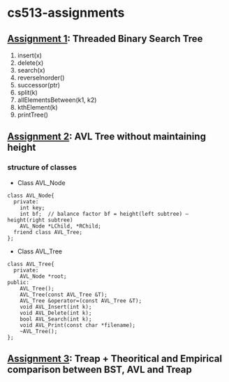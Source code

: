 # cs513-assignments

## [Assignment 1](https://github.com/jayskhatri/cs513-assignments/tree/main/assn1): Threaded Binary Search Tree
1) insert(x)
2) delete(x)
3) search(x)
4) reverseInorder()
5) successor(ptr)
6) split(k)
7) allElementsBetween(k1, k2)
8) kthElement(k)
9) printTree()

## [Assignment 2](https://github.com/jayskhatri/cs513-assignments/tree/main/assn2): AVL Tree without maintaining height
### structure of classes

- Class AVL_Node
```
class AVL_Node{ 
  private: 
    int key; 
    int bf;  // balance factor bf = height(left subtree) – height(right subtree) 
    AVL_Node *LChild, *RChild; 
  friend class AVL_Tree; 
};
```
- Class AVL_Tree
```
class AVL_Tree{ 
  private: 
    AVL_Node *root; 
public: 
    AVL_Tree(); 
    AVL_Tree(const AVL_Tree &T); 
    AVL_Tree &operator=(const AVL_Tree &T); 
    void AVL_Insert(int k); 
    void AVL_Delete(int k); 
    bool AVL_Search(int k); 
    void AVL_Print(const char *filename); 
    ~AVL_Tree(); 
}; 
```

## [Assignment 3](https://github.com/jayskhatri/cs513-assignments/tree/main/assn3): Treap + Theoritical and Empirical comparison between BST, AVL and Treap
